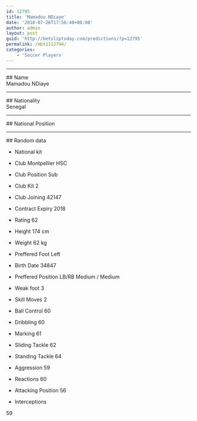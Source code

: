 ```yaml
---
id: 12795
title: 'Mamadou NDiaye'
date: '2010-07-26T17:56:40+00:00'
author: admin
layout: post
guid: 'http://betsliptoday.com/predictions/?p=12795'
permalink: /mbt1112794/
categories:
    - 'Soccer Players'
---
```


- - - - - -

\## Name  
 Mamadou NDiaye

- - - - - -

\## Nationality  
 Senegal

- - - - - -

\## National Position

- - - - - -

\## Random data

- National kit
- Club
 Montpellier HSC

- Club Position
 Sub

- Club Kit
 2

- Club Joining
 42147

- Contract Expiry
 2018

- Rating
 62

- Height
 174 cm

- Weight
 62 kg

- Preffered Foot
 Left

- Birth Date
 34847

- Preffered Position
 LB/RB Medium / Medium

- Weak foot
 3

- Skill Moves
 2

- Ball Control
 60

- Dribbling
 60

- Marking
 61

- Sliding Tackle
 62

- Standing Tackle
 64

- Aggression
 59

- Reactions
 60

- Attacking Position
 56

- Interceptions

 59